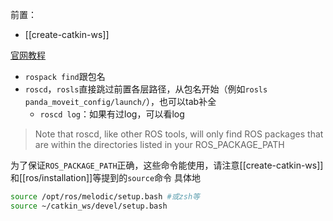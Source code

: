 前置：
- [[create-catkin-ws]]

[官网教程](http://wiki.ros.org/ROS/Tutorials/NavigatingTheFilesystem)
- `rospack find`跟包名
- `roscd`，`rosls`直接跳过前置各层路径，从包名开始（例如`rosls panda_moveit_config/launch/`），也可以tab补全
  - `roscd log`：如果有过log，可以看log
> Note that roscd, like other ROS tools, will only find ROS packages that are within the directories listed in your ROS_PACKAGE_PATH

为了保证`ROS_PACKAGE_PATH`正确，这些命令能使用，请注意[[create-catkin-ws]]和[[ros/installation]]等提到的`source`命令
具体地
```sh 
source /opt/ros/melodic/setup.bash #或zsh等
source ~/catkin_ws/devel/setup.bash
```